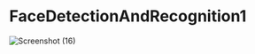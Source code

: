 # FaceDetectionAndRecognition1
![Screenshot (16)](https://user-images.githubusercontent.com/72982362/150981350-229f3fe2-bae8-4588-8fd3-0bee7e134e77.png)
